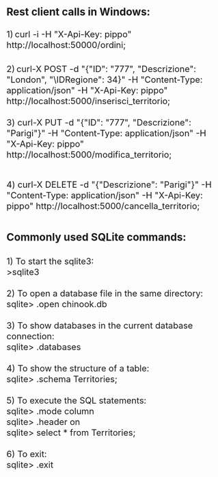 <!DOCTYPE html PUBLIC "-//W3C//DTD HTML 4.01//EN" "http://www.w3.org/TR/html4/strict.dtd">
<html><head>
  
  <meta content="text/html; charset=ISO-8859-1" http-equiv="content-type">

  
</head><body>
<big><big><big><span style="font-weight: bold;">Rest client calls in Windows:</span><br>
</big>
<br>
1)</big></big> <big><big>curl -i -H "X-Api-Key: pippo"
http://localhost:50000/ordini;</big></big><br>

<br>

<big><big>2)</big></big> <big><big>curl-X POST -d "{\"ID\": \"777\",
\"Descrizione\": \"London\", "\IDRegione\": 34}" -H "Content-Type:
application/json" -H "X-Api-Key: pippo"
http://localhost:5000/inserisci_territorio;<br>
<br>
3) </big></big><big><big>curl-X PUT -d "{\"ID\": \"777\",
\"Descrizione\":
\"Parigi\"}" -H "Content-Type: application/json" -H
"X-Api-Key: pippo" http://localhost:5000/modifica_territorio;</big></big><br>

<br>

<big><big>4) </big></big><big><big>curl-X DELETE -d "{\"Descrizione\":
\"Parigi\"}" -H "Content-Type: application/json" -H
"X-Api-Key: pippo" http://localhost:5000/cancella_territorio;</big></big><br>
<br>
<big><big><big><span style="font-weight: bold;"><br>
Commonly used SQLite commands:</span><br>
<br>
<small>1) To start the sqlite3:<br>
&gt;sqlite3<br>
<br>
2) To open a database file in the same directory:<br>
sqlite&gt; .open chinook.db<br>
<br>
3) To show databases in the current database connection:<br>
sqlite&gt; .databases<br>
<br>
4) To show the structure of a table:<br>
sqlite&gt; .schema Territories;<br>
<br>
5) To execute the SQL statements:<br>
sqlite&gt; .mode column<br>
</small></big></big></big><big><big>sqlite&gt; .header on<br>
</big></big><big><big>sqlite&gt; select * from Territories;<br>
<br>
6) To exit:<br>
</big></big><big><big>sqlite&gt; .exit</big></big><small><br>
</small><big><big><br>
<br style="font-weight: bold;">
</big></big><small><br>
<br>
<br>
<br>
</small>
<br>

</body></html>